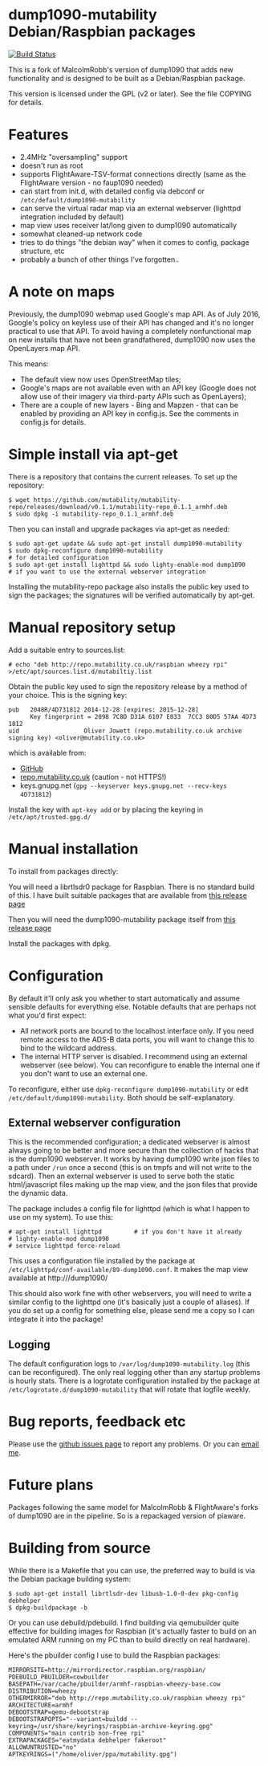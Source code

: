 # dump1090-mutability Debian/Raspbian packages
[![Build Status](https://travis-ci.org/mutability/dump1090.svg?branch=master)](https://travis-ci.org/mutability/dump1090)

This is a fork of MalcolmRobb's version of dump1090
that adds new functionality and is designed to be built as
a Debian/Raspbian package.

This version is licensed under the GPL (v2 or later).
See the file COPYING for details.

# Features

* 2.4MHz "oversampling" support
* doesn't run as root
* supports FlightAware-TSV-format connections directly (same as the FlightAware version - no faup1090 needed)
* can start from init.d, with detailed config via debconf or `/etc/default/dump1090-mutability`
* can serve the virtual radar map via an external webserver (lighttpd integration included by default)
* map view uses receiver lat/long given to dump1090 automatically
* somewhat cleaned-up network code
* tries to do things "the debian way" when it comes to config, package structure, etc
* probably a bunch of other things I've forgotten..

# A note on maps

Previously, the dump1090 webmap used Google's map API. As of July 2016, Google's policy on keyless use of their
API has changed and it's no longer practical to use that API. To avoid having a completely nonfunctional
map on new installs that have not been grandfathered, dump1090 now uses the OpenLayers map API.

This means:

* The default view now uses OpenStreetMap tiles;
* Google's maps are not available even with an API key (Google does not allow use of their imagery via
  third-party APIs such as OpenLayers);
* There are a couple of new layers - Bing and Mapzen - that can be enabled by providing an API key
  in config.js. See the comments in config.js for details.

# Simple install via apt-get

There is a repository that contains the current releases. To set up the repository:

````
$ wget https://github.com/mutability/mutability-repo/releases/download/v0.1.1/mutability-repo_0.1.1_armhf.deb
$ sudo dpkg -i mutability-repo_0.1.1_armhf.deb
````

Then you can install and upgrade packages via apt-get as needed:

````
$ sudo apt-get update && sudo apt-get install dump1090-mutability
$ sudo dpkg-reconfigure dump1090-mutability                           # for detailed configuration
$ sudo apt-get install lighttpd && sudo lighty-enable-mod dump1090    # if you want to use the external webserver integration
````

Installing the mutability-repo package also installs the public key used to sign the packages; the signatures will be verified automatically by apt-get.

# Manual repository setup

Add a suitable entry to sources.list:

````
# echo "deb http://repo.mutability.co.uk/raspbian wheezy rpi" >/etc/apt/sources.list.d/mutabiltiy.list
````

Obtain the public key used to sign the repository release by a method of your choice. This is the signing key:

````
pub   2048R/4D731812 2014-12-28 [expires: 2015-12-28]
      Key fingerprint = 2098 7C8D D31A 6107 E033  7CC3 80D5 57AA 4D73 1812
uid                  Oliver Jowett (repo.mutability.co.uk archive signing key) <oliver@mutability.co.uk>
````

which is available from:

 * [GitHub](https://github.com/mutability/mutability-repo/raw/master/mutability.gpg)
 * [repo.mutability.co.uk](http://repo.mutability.co.uk/mutability.gpg) (caution - not HTTPS!)
 * keys.gnupg.net (`gpg --keyserver keys.gnupg.net --recv-keys 4D731812`)

Install the key with `apt-key add` or by placing the keyring in `/etc/apt/trusted.gpg.d/`

# Manual installation

To install from packages directly:

You will need a librtlsdr0 package for Raspbian.
There is no standard build of this.
I have built suitable packages that are available from 
[this release page](https://github.com/mutability/librtlsdr/releases)

Then you will need the dump1090-mutability package itself from
[this release page](https://github.com/mutability/dump1090/releases)

Install the packages with dpkg.

# Configuration

By default it'll only ask you whether to start automatically and assume sensible defaults for everything else.
Notable defaults that are perhaps not what you'd first expect:

* All network ports are bound to the localhost interface only.
  If you need remote access to the ADS-B data ports, you will want to change this to bind to the wildcard address.
* The internal HTTP server is disabled. I recommend using an external webserver (see below).
  You can reconfigure to enable the internal one if you don't want to use an external one.

To reconfigure, either use `dpkg-reconfigure dump1090-mutability` or edit `/etc/default/dump1090-mutability`. Both should be self-explanatory.

## External webserver configuration

This is the recommended configuration; a dedicated webserver is almost always going to be better and more secure than the collection of hacks that is the dump1090 webserver.
It works by having dump1090 write json files to a path under `/run` once a second (this is on tmpfs and will not write to the sdcard).
Then an external webserver is used to serve both the static html/javascript files making up the map view, and the json files that provide the dynamic data.

The package includes a config file for lighttpd (which is what I happen to use on my system).
To use this:

````
# apt-get install lighttpd         # if you don't have it already
# lighty-enable-mod dump1090
# service lighttpd force-reload
````

This uses a configuration file installed by the package at `/etc/lighttpd/conf-available/89-dump1090.conf`.
It makes the map view available at http://<pi address>/dump1090/

This should also work fine with other webservers, you will need to write a similar config to the lighttpd one (it's basically just a couple of aliases).
If you do set up a config for something else, please send me a copy so I can integrate it into the package!

## Logging

The default configuration logs to `/var/log/dump1090-mutability.log` (this can be reconfigured).
The only real logging other than any startup problems is hourly stats.
There is a logrotate configuration installed by the package at `/etc/logrotate.d/dump1090-mutability` that will rotate that logfile weekly.

# Bug reports, feedback etc

Please use the [github issues page](https://github.com/mutability/dump1090/issues) to report any problems.
Or you can [email me](mailto:oliver@mutability.co.uk).

# Future plans

Packages following the same model for MalcolmRobb & FlightAware's forks of dump1090 are in the pipeline.
So is a repackaged version of piaware.

# Building from source

While there is a Makefile that you can use, the preferred way to build is via the Debian package building system:

````
$ sudo apt-get install librtlsdr-dev libusb-1.0-0-dev pkg-config debhelper
$ dpkg-buildpackage -b
````

Or you can use debuild/pdebuild. I find building via qemubuilder quite effective for building images for Raspbian (it's actually faster to build on an emulated ARM running on my PC than to build directly on real hardware).

Here's the pbuilder config I use to build the Raspbian packages:

````
MIRRORSITE=http://mirrordirector.raspbian.org/raspbian/
PDEBUILD_PBUILDER=cowbuilder
BASEPATH=/var/cache/pbuilder/armhf-raspbian-wheezy-base.cow
DISTRIBUTION=wheezy
OTHERMIRROR="deb http://repo.mutability.co.uk/raspbian wheezy rpi"
ARCHITECTURE=armhf
DEBOOTSTRAP=qemu-debootstrap
DEBOOTSTRAPOPTS="--variant=buildd --keyring=/usr/share/keyrings/raspbian-archive-keyring.gpg"
COMPONENTS="main contrib non-free rpi"
EXTRAPACKAGES="eatmydata debhelper fakeroot"
ALLOWUNTRUSTED="no"
APTKEYRINGS=("/home/oliver/ppa/mutability.gpg")
````
